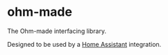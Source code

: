 # ohm-made

The Ohm-made interfacing library.

Designed to be used by a [Home Assistant](https://www.home-assistant.io/) integration.
